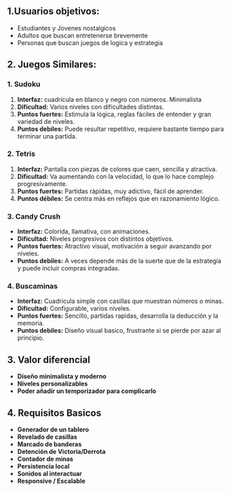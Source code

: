 ## 1.Usuarios objetivos:
- Estudiantes y Jovenes nostalgicos
- Adultos que buscan entretenerse brevemente
- Personas que buscan juegos de logica y estrategia

## 2. Juegos Similares:
### 1. Sudoku
1. **Interfaz:** cuadricula en blanco y negro con números. Minimalista
2. **Dificultad:** Varios niveles con dificultades distintas.
3. **Puntos fuertes:** Estimula la lógica, reglas fáciles de entender y gran variedad de niveles.
4. **Puntos debiles:** Puede resultar repetitivo, requiere bastante tiempo para terminar una partida.


### 2. Tetris
1. **Interfaz:** Pantalla con piezas de colores que caen, sencilla y atractiva.
2. **Dificultad:** Va aumentando con la velocidad, lo que lo hace complejo progresivamente.
3. **Puntos fuertes:** Partidas rápidas, muy adictivo, fácil de aprender.
4. **Puntos débiles:** Se centra más en reflejos que en razonamiento lógico.

### 3. Candy Crush
- **Interfaz:** Colorida, llamativa, con animaciones.
- **Dificultad:** Niveles progresivos con distintos objetivos.
- **Puntos fuertes:** Atractivo visual, motivación a seguir avanzando por niveles.
- **Puntos debiles:** A veces depende más de la suerte que de la estrategia y puede incluir compras integradas.


### 4. Buscaminas
- **Interfaz:** Cuadricula simple con casillas que muestran números o minas.
- **Dificultad:** Configurable, varios niveles.
- **Puntos fuertes:** Sencillo, partidas rapidas, desarrolla la deducción y la memoria.
- **Puntos debiles:** Diseño visual basico, frustrante si se pierde por azar al principio.

## 3. Valor diferencial
- **Diseño minimalista y moderno**
- **Niveles personalizables**
- **Poder añadir un temporizador para complicarlo**

## 4. Requisitos Basicos
- **Generador de un tablero**
- **Revelado de casillas**
- **Marcado de banderas**
- **Detención de Victoria/Derrota**
- **Contador de minas**
- **Persistencia local**
- **Sonidos al interactuar**
- **Responsive / Escalable**










